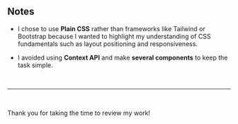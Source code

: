 ## Notes

- I chose to use **Plain CSS** rather than frameworks like Tailwind or Bootstrap because I wanted to highlight my understanding of CSS fundamentals such as layout positioning and responsiveness.

- I avoided using **Context API** and make **several components** to keep the task simple.

<br>

---

<br>

Thank you for taking the time to review my work!